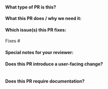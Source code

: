 <!--  Thanks for sending a pull request!  Here are some tips for you:

1. If this is your first time, please read our contributor guidelines here:
https://github.com/replicatedhq/kots/blob/main/CONTRIBUTING.md.
2. Ensure you have added appropriate tests for your PR. For more information read here:
https://github.com/replicatedhq/kots/blob/main/CONTRIBUTING.md#testing
3. If the PR is unfinished, please mark it as a draft.
-->

#### What type of PR is this?

<!--
Please choose from one of the following:
type::bug
type::docs
type::feature
type::security
type::chore
type::tests
-->

#### What this PR does / why we need it:

#### Which issue(s) this PR fixes:
<!--
*Automatically closes linked issue when PR is merged.
Usage: `Fixes #<issue number>`, or `Fixes (paste link of issue)`.
-->
Fixes #

#### Special notes for your reviewer:

#### Does this PR introduce a user-facing change?
<!--
If no, just write "NONE" in the release-note block below.
If yes, a release note is required:
-->
```release-note

```

#### Does this PR require documentation?
<!--
If no, just write "NONE" below.
If yes, link to the related https://github.com/replicatedhq/kots.io documentation PR:
-->
